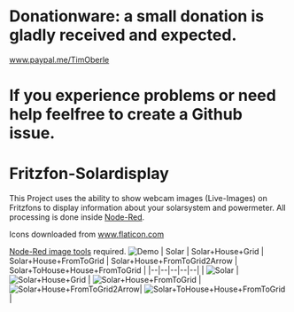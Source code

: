 # Donationware: a small donation is gladly received and expected. 
www.paypal.me/TimOberle
# If you experience problems or need help feelfree to create a Github issue.
# Fritzfon-Solardisplay

This Project uses the ability to show webcam images (Live-Images) on Fritzfons to display information about your solarsystem and powermeter.
All processing is done inside [Node-Red](https://nodered.org/).

Icons downloaded from www.flaticon.com

[Node-Red image tools](https://flows.nodered.org/node/node-red-contrib-image-tools) required.
![Demo](https://github.com/gitmacer/Fritzfon-Solardisplay/raw/main/Demo-Images/Demo.jpg)
| Solar | Solar+House+Grid | Solar+House+FromToGrid | Solar+House+FromToGrid2Arrow | Solar+ToHouse+House+FromToGrid |
|--|--|--|--|--|
| ![Solar](https://raw.githubusercontent.com/gitmacer/Fritzfon-Solardisplay/main/Demo-Images/Solar-Power.png) |![Solar+House+Grid](https://github.com/gitmacer/Fritzfon-Solardisplay/blob/main/Demo-Images/Solar+House+Grid-Power.png?raw=true) | ![Solar+House+FromToGrid](https://github.com/gitmacer/Fritzfon-Solardisplay/blob/main/Demo-Images/Solar+House+FromToGrid-Today.png?raw=true) |![Solar+House+FromToGrid2Arrow](https://github.com/gitmacer/Fritzfon-Solardisplay/blob/main/Demo-Images/Solar+House+FromToGrid2Arrow-Today.png?raw=true)| ![Solar+ToHouse+House+FromToGrid](https://github.com/gitmacer/Fritzfon-Solardisplay/raw/main/Demo-Images/Solar%2BToHouse%2BHouse%2BFromToGrid-Today.png) |

